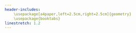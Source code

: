```yaml
---
header-includes:
    \usepackage[a4paper,left=2.5cm,right=2.5cm]{geometry}
    \usepackage{booktabs}
linestretch: 1.2
---
```

